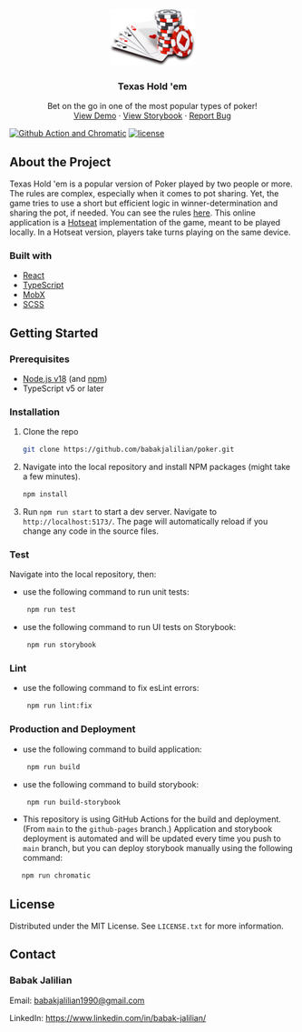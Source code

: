 <div id="top"></div>

<br />
<div align="center">
  <a href="https://github.com/babakjalilian/poker">
    <img src="src/textures/card_image.png" alt="Logo" width="150" height="100">
  </a>

  <h3 align="center">Texas Hold 'em</h3>

  <p align="center">
    Bet on the go in one of the most popular types of poker!
    <br />
    <a href="https://babakjalilian.github.io/poker/">View Demo</a>
    ·
    <a href="https://64490d38c9d380ea6fbfb8a6-azzsuefimx.chromatic.com/">View Storybook</a>
    ·
    <a href="https://github.com/babakjalilian/poker/issues">Report Bug</a>
  </p>
</div>

[![Github Action and Chromatic](https://github.com/babakjalilian/poker/actions/workflows/ci.yml/badge.svg)](https://github.com/babakjalilian/poker/actions/workflows/ci.yml)
[![license](http://img.shields.io/badge/license-MIT-brightgreen.svg?style=flat)](LICENSE)

## About the Project

Texas Hold \'em is a popular version of Poker played by two people or more. The rules are complex, especially when it comes to pot sharing. Yet, the game tries to use a short but efficient logic in winner-determination and sharing the pot, if needed. You can see the rules [here](https://en.wikipedia.org/wiki/Texas_hold_'em#Rules "Texas Hold 'em rules").
This online application is a [Hotseat](https://en.wikipedia.org/wiki/Hotseat_%28multiplayer_mode%29 'Hotseat') implementation of the game, meant to be played locally. In a Hotseat version, players take turns playing on the same device.

### Built with

- [React](https://reactjs.org/)
- [TypeScript](https://typescriptlang.org/)
- [MobX](https://mobx.js.org/README.html 'MobX')
- [SCSS](https://sass-lang.com/ 'SCSS')

## Getting Started

### Prerequisites

- [Node.js v18](https://nodejs.org/en/download/) (and [npm](https://www.npmjs.com/))
- TypeScript v5 or later

### Installation

1. Clone the repo
   ```sh
   git clone https://github.com/babakjalilian/poker.git
   ```
2. Navigate into the local repository and install NPM packages (might take a few minutes).

   ```sh
   npm install
   ```

3. Run `npm run start` to start a dev server. Navigate to `http://localhost:5173/`. The page will automatically reload if you change any code in the source files.

### Test

Navigate into the local repository, then:

- use the following command to run unit tests:
  ```sh
   npm run test
  ```
- use the following command to run UI tests on Storybook:
  ```sh
   npm run storybook
  ```

### Lint

- use the following command to fix esLint errors:
  ```sh
   npm run lint:fix
  ```

### Production and Deployment

- use the following command to build application:
  ```sh
   npm run build
  ```
- use the following command to build storybook:
  ```sh
   npm run build-storybook
  ```
- This repository is using GitHub Actions for the build and deployment.
  (From `main` to the `github-pages` branch.)
  Application and storybook deployment is automated and will be updated every time you push to ` main` branch, but you can deploy storybook manually using the following command:

```sh
   npm run chromatic
```

## License

Distributed under the MIT License. See `LICENSE.txt` for more information.

## Contact

### Babak Jalilian

Email: babakjalilian1990@gmail.com

LinkedIn: https://www.linkedin.com/in/babak-jalilian/
